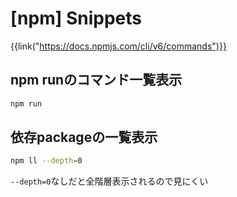 # [npm] Snippets

{{link("https://docs.npmjs.com/cli/v6/commands")}}


npm runのコマンド一覧表示
-------------------------

```bash
npm run
```

依存packageの一覧表示
---------------------

```bash
npm ll --depth=0
```

`--depth=0`なしだと全階層表示されるので見にくい
